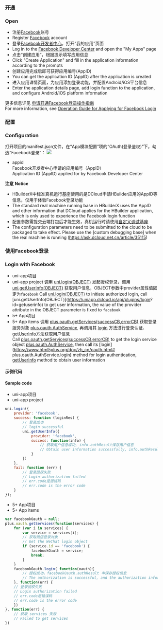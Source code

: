 ### 开通  
### Open
- 注册[Facebook](http://www.facebook.com)账号  
- Register [Facebook](http://www.facebook.com) account
- 登录[Facebook开发者中心](http://developers.facebook.com/)，打开“我的应用”页面  
- Log in to the [Facebook Developer Center](http://developers.facebook.com/) and open the "My Apps" page
- 点击“创建应用”，根据提示填写应用信息  
- Click "Create Application" and fill in the application information according to the prompts
- 创建应用完成后即可获得应用编号(AppID)  
- You can get the application ID (AppID) after the application is created
- 进入应用详情页面，为应用添加登录功能，并配置Android/iOS平台信息  
- Enter the application details page, add login function to the application, and configure Android/iOS platform information

更多信息详见 [申请开通Facebook登录操作指南](https://uniapp.dcloud.io/app-oauth-facebook-open)  
For more information, see [Operation Guide for Applying for Facebook Login](https://uniapp.dcloud.io/app-oauth-facebook-open)


### 配置  
### Configuration
打开项目的manifest.json文件，在“App模块配置”项的“OAuth(登录鉴权)”下，勾选“Facebook登录”：
![](https://partner-dcloud-native.oss-cn-hangzhou.aliyuncs.com/images/uniapp/oauth/facebook-manifest.png)

- appid  
Facebook开发者中心申请的应用编号（AppID）  
Application ID (AppID) applied for by Facebook Developer Center

**注意**
**Notice**
- HBuilderX中标准真机运行基座使用的是DCloud申请HBuilder应用的AppID等信息，仅用于体验Facebook登录功能
- The standard real machine running base in HBuilderX uses the AppID and other information that DCloud applies for the HBuilder application, which is only used to experience the Facebook login function
- 配置参数需提交云端打包后才能生效，真机运行时请使用[自定义调试基座](https://ask.dcloud.net.cn/article/35115)
- The configuration parameters need to be submitted to the cloud to be packaged to take effect. Please use the [custom debugging base] when the real machine is running (https://ask.dcloud.net.cn/article/35115)


### 使用Facebook登录  
### Login with Facebook

- uni-app项目  
- uni-app project
调用 [uni.login(OBJECT)](api/plugins/login?id=login) 发起授权登录，调用 [uni.getUserInfo(OBJECT)](https://uniapp.dcloud.io/api/plugins/login?id=getuserinfo) 获取用户信息，OBJECT参数中provider属性值固定为`facebook`
Call [uni.login(OBJECT)](api/plugins/login?id=login) to initiate authorized login, call [uni.getUserInfo(OBJECT)](https://uniapp.dcloud.io/api/plugins/login? id=getuserinfo) to get user information, the value of the provider attribute in the OBJECT parameter is fixed to `facebook`
- 5+ App项目  
- 5+ App items
调用 [plus.oauth.getServices(successCB,errorCB)](https://www.html5plus.org/doc/zh_cn/oauth.html#plus.oauth.getServices) 获取登录服务对象 [plus.oauth.AuthService](https://www.html5plus.org/doc/zh_cn/oauth.html#plus.oauth.AuthService), 再调用其 [login](https://www.html5plus.org/doc/zh_cn/oauth.html#plus.oauth.AuthService.login) 方法进行登录认证、[getUserInfo](https://www.html5plus.org/doc/zh_cn/oauth.html#plus.oauth.AuthService.getUserInfo)方法获取用户信息  
Call [plus.oauth.getServices(successCB,errorCB)](https://www.html5plus.org/doc/zh_cn/oauth.html#plus.oauth.getServices) to get the login service object [plus.oauth.AuthService]( https://www.html5plus.org/doc/zh_cn/oauth.html#plus.oauth.AuthService), then call its [login](https://www.html5plus.org/doc/zh_cn/oauth.html# plus.oauth.AuthService.login) method for login authentication, [getUserInfo](https://www.html5plus.org/doc/zh_cn/oauth.html#plus.oauth.AuthService.getUserInfo) method to obtain user information


#### 示例代码  
#### Sample code
- uni-app项目  
- uni-app project
``` js  
uni.login({
    provider: 'facebook',
    success: function (loginRes) {
        // 登录成功
        // login successful
        uni.getUserInfo({
            provider: 'facebook',
            success: function(info) {
                // 获取用户信息成功, info.authResult保存用户信息
                // Obtain user information successfully, info.authResult saves user information
            }
        })
    },
    fail: function (err) {
        // 登录授权失败  
        // Login authorization failed
        // err.code是错误码
        // err.code is the error code
    }
});
```  

- 5+ App项目  
- 5+ App items
``` js  
var facebookOauth = null;
plus.oauth.getServices(function(services) {
	for (var i in services) {
		var service = services[i];
		// 获取微信登录对象 
		// Get the WeChat login object
		if (service.id == 'facebook') {
			facebookOauth = service;
			break;
		}
	}
	facebookOauth.login( function(oauth){
		// 授权成功，facebookOauth.authResult 中保存授权信息  
		// The authorization is successful, and the authorization information is saved in facebookOauth.authResult
	}, function(err) {
    // 登录授权失败  
    // Login authorization failed
    // err.code是错误码
    // err.code is the error code
	})
}, function(err) {
	// 获取 services 失败
	// Failed to get services
})
```

